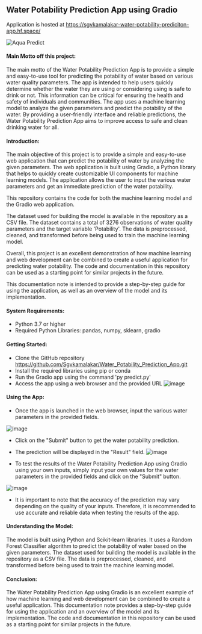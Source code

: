 ## Water Potability Prediction App using Gradio 

Application is hosted at https://sgvkamalakar-water-potability-prediciton-app.hf.space/

![Aqua Predict](https://user-images.githubusercontent.com/103712713/225812315-33e8ce19-d680-4039-ad8b-1343b502b91b.png)

#### Main Motto off this project:
The main motto of the Water Potability Prediction App is to provide a simple and easy-to-use tool for predicting the potability of water based on various water quality parameters. The app is intended to help users quickly determine whether the water they are using or considering using is safe to drink or not. This information can be critical for ensuring the health and safety of individuals and communities. The app uses a machine learning model to analyze the given parameters and predict the potability of the water. By providing a user-friendly interface and reliable predictions, the Water Potability Prediction App aims to improve access to safe and clean drinking water for all.

#### Introduction:
The main objective of this project is to provide a simple and easy-to-use web application that can predict the potability of water by analyzing the given parameters. The web application is built using Gradio, a Python library that helps to quickly create customizable UI components for machine learning models. The application allows the user to input the various water parameters and get an immediate prediction of the water potability.

This repository contains the code for both the machine learning model and the Gradio web application. 

The dataset used for building the model is available in the repository as a CSV file. The dataset contains a total of 3276 observations of water quality parameters and the target variable 'Potability'. The data is preprocessed, cleaned, and transformed before being used to train the machine learning model.

Overall, this project is an excellent demonstration of how machine learning and web development can be combined to create a useful application for predicting water potability. The code and documentation in this repository can be used as a starting point for similar projects in the future.

This documentation note is intended to provide a step-by-step guide for using the application, as well as an overview of the model and its implementation.

#### System Requirements:
* Python 3.7 or higher
* Required Python Libraries: pandas, numpy, sklearn, gradio

#### Getting Started:
* Clone the GitHub repository https://github.com/Sgvkamalakar/Water_Potability_Prediction_App.git
* Install the required libraries using pip or conda
* Run the Gradio app using the command 'py predict.py'
* Access the app using a web browser and the provided URL
![image](https://user-images.githubusercontent.com/103712713/224483390-398fd33e-6628-4b3a-ae0c-4544e17cd9d9.png)

#### Using the App:
* Once the app is launched in the web browser, input the various water parameters in the provided fields.

![image](https://user-images.githubusercontent.com/103712713/224483428-b65987c2-f96b-40dc-a225-9a4a1f01d0ff.png)

* Click on the "Submit" button to get the water potability prediction.
* The prediction will be displayed in the "Result" field.
![image](https://user-images.githubusercontent.com/103712713/224483450-0ae3cfdd-ffe3-4b23-a773-fb230a6d0745.png)

* To test the results of the Water Potability Prediction App using Gradio using your own inputs, simply input your own values for the water parameters in the provided fields and click on the "Submit" button.

![image](https://user-images.githubusercontent.com/103712713/224483577-14de3725-327b-4db8-97df-eeb7ef51f97b.png)

* It is important to note that the accuracy of the prediction may vary depending on the quality of your inputs. Therefore, it is recommended to use accurate and reliable data when testing the results of the app.

#### Understanding the Model:
The model is built using Python and Scikit-learn libraries. It uses a Random Forest Classifier algorithm to predict the potability of water based on the given parameters. The dataset used for building the model is available in the repository as a CSV file. The data is preprocessed, cleaned, and transformed before being used to train the machine learning model.

#### Conclusion:
The Water Potability Prediction App using Gradio is an excellent example of how machine learning and web development can be combined to create a useful application. This documentation note provides a step-by-step guide for using the application and an overview of the model and its implementation. The code and documentation in this repository can be used as a starting point for similar projects in the future.

